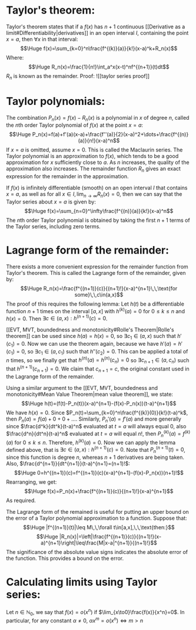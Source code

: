 
# Taylor's theorem:

Taylor's theorem states that if a $f(x)$ has $n+1$ continuous [[Derivative as a limit#Differentiability|derivatives]] in an open interval $I$, containing the point $x=a$, then $\forall x$ in that interval:$$\Huge f(x)=\sum_{k=0}^n\frac{f^{(k)}(a)}{k!}(x-a)^k+R_n(x)$$
Where:$$\Huge R_n(x)=\frac{1}{n!}\int_a^x(x-t)^nf^{(n+1)}(t)dt$$
$R_n$ is known as the remainder. Proof:
![[taylor series proof]]

# Taylor polynomials:

The combination $P_n(x)=f(x)-R_n(x)$ is a polynomial in $x$ of degree $n$, called the $n$th order Taylor polynomial of $f(x)$ at the point $x=a$:$$\Huge P_n(x)=f(a)+f'(a)(x-a)+\frac{f''(a)}{2}(x-a)^2+\dots+\frac{f^{(n)}(a)}{n!}(x-a)^n$$
If $x=a$ is omitted, assume $x=0$. This is called the Maclaurin series. The Taylor polynomial is an approximation to $f(x)$, which tends to be a good approximation for $x$ sufficiently close to $a$. As $n$ increases, the quality of the approximation also increases. The remainder function $R_n$ gives an exact expression for the remainder in the approximation.

If $f(x)$ is infinitely differentiable (smooth) on an open interval $I$ that contains $x=a$, as well as for all $x\in I,\,\lim_{n\to\infty}R_n(x)=0$, then we can say that the Taylor series about $x=a$ is given by:$$\Huge f(x)=\sum_{n=0}^\infty\frac{f^{(n)}(a)}{k!}(x-a)^n$$
The $n$th order Taylor polynomial is obtained by taking the first $n+1$ terms of the Taylor series, including zero terms.

# Lagrange form of the remainder:

There exists a more convenient expression for the remainder function from Taylor's theorem. This is called the Lagrange form of the remainder, given by:$$\Huge R_n(x)=\frac{f^{(n+1)}(c)}{(n+1)!}(x-a)^{n+1}\,\,\text{for some}\,\,c\in(a,x)$$
The proof of this requires the following lemma: Let $h(t)$ be a differentiable function $n+1$ times on the interval $[a,x]$ with $h^{(k)}(a)=0$ for $0\leq k\leq n$ and $h(x)=0$. Then $\exists c\in(a,x):h^{(n+1)}(c)=0$.

[[EVT, MVT, boundedness and monotonicity#Rolle's Theorem|Rolle's theorem]] can be used since $h(a)=h(x)=0$, so $\exists c_1\in(a,x)$ such that $h'(c_1)=0$. Now we can use the theorem again, because we have $h'(a)=h'(c_1)=0$, so $\exists c_1\in(a,c_1)$ such that $h''(c_2)=0$. This can be applied a total of $n$ times, so we finally get that $h^{(n)}(a)=h^{(n)}(c_n)=0$ so $\exists c_{n+1}\in(a,c_n)$ such that $h^{(n+1)}(c_{n+1})=0$. We claim that $c_{n+1}=c$, the original constant used in the Lagrange form of the remainder.

Using a similar argument to the [[EVT, MVT, boundedness and monotonicity#Mean Value Theorem|mean value theorem]], we state:$$\Huge h(t)=(f(t)-P_n(t))(x-a)^{n+1}-(f(x)-P_n(x))(t-a)^{n+1}$$
We have $h(x)=0$. Since $P_n(t)=\sum_{k=0}^n\frac{f^{(k)}(0)}{k!}(t-a)^k$, then $P_n(a)=f(a)+0+0+\dots$. Similarly, $P_n'(a)=f'(a)$ and more generally since $\frac{d^k}{dt^k}(t-a)^n$ evaluated at $t=a$ will always equal $0$, also $\frac{d^n}{dt^n}(t-a)^n$ evaluated at $t=a$ will equal $n!$, then $P_n^{(k)}(a)=f^{(k)}(a)$ for $0\leq k\leq n$. Therefore, $h^{(k)}(a)=0$. Now we can apply the lemma defined above, that is $\exists c\in(a,x):h^{(n+1)}(c)=0$. Note that $P_n^{(n+1)}(t)=0$, since this function is degree $n$, whereas $n+1$ derivatives are being taken. Also, $\frac{d^{n+1}}{dt^{n+1}}(t-a)^{n+1}=(n+1)!$:$$\Huge 0=h^{(n+1)}(c)=f^{(n+1)}(c)(x-a)^{n+1}-(f(x)-P_n(x))(n+1)!$$
Rearranging, we get:$$\Huge f(x)=P_n(x)+\frac{f^{(n+1)}(c)}{(n+1)!}(x-a)^{n+1}$$As required.

The Lagrange form of the remained is useful for putting an upper bound on the error of a Taylor polynomial approximation to a function. Suppose that:$$\Huge |f^{(n+1)}(t)|\leq M\,\,\forall t\in[a,x],\,\,\text{then:}$$$$\Huge |R_n(x)|=\left|\frac{f^{(n+1)}(c)}{(n+1)!}(x-a)^{n+1}\right|\leq\frac{M|x-a|^{n+1}}{(n+1)!}$$The significance of the absolute value signs indicates the absolute error of the function. This provides a bound on the error.

# Calculating limits using Taylor series:

Let $n\in\mathbb N_0$, we say that $f(x)=o(x^n)$ if $\lim_{x\to0}\frac{f(x)}{x^n}=0$. In particular, for any constant $\alpha\neq0$, $\alpha x^m=o(x^n)\iff m>n$  